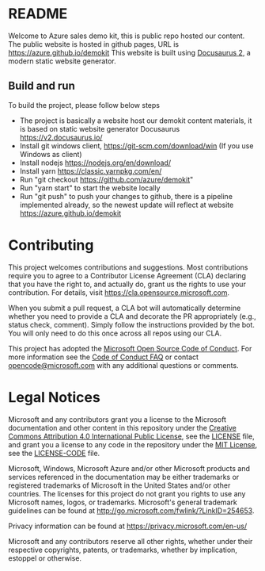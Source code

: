 # README

Welcome to Azure sales demo kit, this is public repo hosted our content. The public website is hosted in github pages, URL is https://azure.github.io/demokit
This website is built using [Docusaurus 2](https://v2.docusaurus.io/), a modern static website generator.

## Build and run

To build the project, please follow below steps
- The project is basically a website host our demokit content materials, it is based on static website generator Docusaurus  https://v2.docusaurus.io/
- Install git windows client, https://git-scm.com/download/win (If you use Windows as client)
- Install nodejs https://nodejs.org/en/download/
- Install yarn https://classic.yarnpkg.com/en/
- Run "git checkout https://github.com/azure/demokit"
- Run "yarn start" to start the website locally
- Run "git push" to push your changes to github, there is a pipeline implemented already, so the newest update will reflect at website https://azure.github.io/demokit

# Contributing

This project welcomes contributions and suggestions.  Most contributions require you to agree to a
Contributor License Agreement (CLA) declaring that you have the right to, and actually do, grant us
the rights to use your contribution. For details, visit https://cla.opensource.microsoft.com.

When you submit a pull request, a CLA bot will automatically determine whether you need to provide
a CLA and decorate the PR appropriately (e.g., status check, comment). Simply follow the instructions
provided by the bot. You will only need to do this once across all repos using our CLA.

This project has adopted the [Microsoft Open Source Code of Conduct](https://opensource.microsoft.com/codeofconduct/).
For more information see the [Code of Conduct FAQ](https://opensource.microsoft.com/codeofconduct/faq/) or
contact [opencode@microsoft.com](mailto:opencode@microsoft.com) with any additional questions or comments.

# Legal Notices

Microsoft and any contributors grant you a license to the Microsoft documentation and other content
in this repository under the [Creative Commons Attribution 4.0 International Public License](https://creativecommons.org/licenses/by/4.0/legalcode),
see the [LICENSE](LICENSE) file, and grant you a license to any code in the repository under the [MIT License](https://opensource.org/licenses/MIT), see the
[LICENSE-CODE](LICENSE-CODE) file.

Microsoft, Windows, Microsoft Azure and/or other Microsoft products and services referenced in the documentation
may be either trademarks or registered trademarks of Microsoft in the United States and/or other countries.
The licenses for this project do not grant you rights to use any Microsoft names, logos, or trademarks.
Microsoft's general trademark guidelines can be found at http://go.microsoft.com/fwlink/?LinkID=254653.

Privacy information can be found at https://privacy.microsoft.com/en-us/

Microsoft and any contributors reserve all other rights, whether under their respective copyrights, patents,
or trademarks, whether by implication, estoppel or otherwise.
